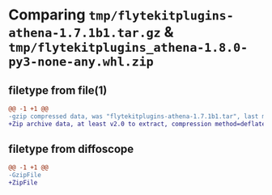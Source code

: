 # Comparing `tmp/flytekitplugins-athena-1.7.1b1.tar.gz` & `tmp/flytekitplugins_athena-1.8.0-py3-none-any.whl.zip`

## filetype from file(1)

```diff
@@ -1 +1 @@
-gzip compressed data, was "flytekitplugins-athena-1.7.1b1.tar", last modified: Tue Jun 27 22:00:50 2023, max compression
+Zip archive data, at least v2.0 to extract, compression method=deflate
```

## filetype from diffoscope

```diff
@@ -1 +1 @@
-GzipFile
+ZipFile
```

